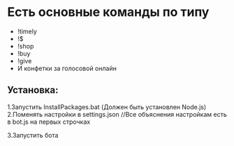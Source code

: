 # Есть основные команды по типу 
- !timely
- !$
- !shop
- !buy
- !give
- И конфетки за голосовой онлайн

## Установка:
1.Запустить InstallPackages.bat (Должен быть установлен Node.js)
2.Поменять настройки в settings.json //Все объяснения настройкам есть в bot.js на первых строчках

3.Запустить бота
